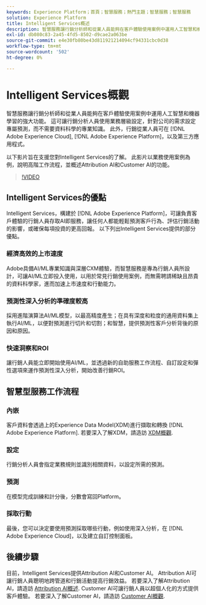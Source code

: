 ```yaml
---
keywords: Experience Platform；首頁；智慧服務；熱門主題；智慧服務；智慧服務
solution: Experience Platform
title: Intelligent Services概述
description: 智慧服務讓行銷分析師和從業人員能夠在客戶體驗使用案例中運用人工智慧和機器學習的強大功能。 這可讓行銷分析人員使用業務層級設定，針對公司的需求設定專屬預測，而不需要資料科學的專業知識。 此外，行銷從業人員可在Adobe Experience Cloud、Adobe Experience Platform和第三方應用程式中啟用預測。
exl-id: db080c83-2a45-4fd5-8502-d9cae2a063be
source-git-commit: e4e30fb80be43d811921214094cf94331cbc0d38
workflow-type: tm+mt
source-wordcount: '502'
ht-degree: 0%

---
```


# Intelligent Services概觀

智慧服務讓行銷分析師和從業人員能夠在客戶體驗使用案例中運用人工智慧和機器學習的強大功能。 這可讓行銷分析人員使用業務層級設定，針對公司的需求設定專屬預測，而不需要資料科學的專業知識。 此外，行銷從業人員可在 [!DNL Adobe Experience Cloud], [!DNL Adobe Experience Platform]，以及第三方應用程式。

以下影片旨在支援您對Intelligent Services的了解。 此影片以業務使用案例為例，說明高階工作流程，並概述Attribution AI和Customer AI的功能。

>[!VIDEO](https://video.tv.adobe.com/v/32654?learn=on&quality=12)

## Intelligent Services的優點

Intelligent Services，構建於 [!DNL Adobe Experience Platform]，可讓負責客戶體驗的行銷人員存取AI即服務，讓任何人都能輕鬆預測客戶行為、評估行銷活動的影響，或確保每項投資的更高回報。 以下列出Intelligent Services提供的部分優點。

### 經濟高效的上市速度

Adobe具備AI/ML專業知識與深層CXM體驗，而智慧服務是專為行銷人員所設計，可讓AI/ML立即投入使用，以用於常見行銷使用案例，而無需聘請稀缺且昂貴的資料科學家，進而加速上市速度和行動能力。

### 預測性深入分析的準確度較高

採用進階演算法AI/ML模型，以最高精度產生；在具有深度和粒度的通用資料集上執行AI/ML，以便對預測進行切片和切割；和智慧，提供預測性客戶分析背後的原因和原因。

### 快速洞察和ROI

讓行銷人員能立即開始使用AI/ML，並透過新的自助服務工作流程、自訂設定和彈性選項來運作預測性深入分析，開始改善行銷ROI。

## 智慧型服務工作流程

### 內嵌

客戶資料會透過上的Experience Data Model(XDM)進行擷取和轉換 [!DNL Adobe Experience Platform]. 若要深入了解XDM，請造訪 [XDM概觀](../xdm/home.md).

### 設定

行銷分析人員會指定業務規則並識別相關資料，以設定所需的預測。

### 預測

在模型完成訓練和計分後，分數會寫回Platform。

### 採取行動

最後，您可以決定要使用預測採取哪些行動，例如使用深入分析，在 [!DNL Adobe Experience Cloud]，以及建立自訂控制面板。

## 後續步驟

目前，Intelligent Services提供Attribution AI和Customer AI。 Attribution AI可讓行銷人員聰明地跨管道和行銷活動提高行銷效益。 若要深入了解Attribution AI，請造訪 [Attribution AI概述](./attribution-ai/overview.md). Customer AI可讓行銷人員以超個人化的方式提供客戶體驗。 若要深入了解Customer AI，請造訪 [Customer AI概觀](./customer-ai/overview.md).
